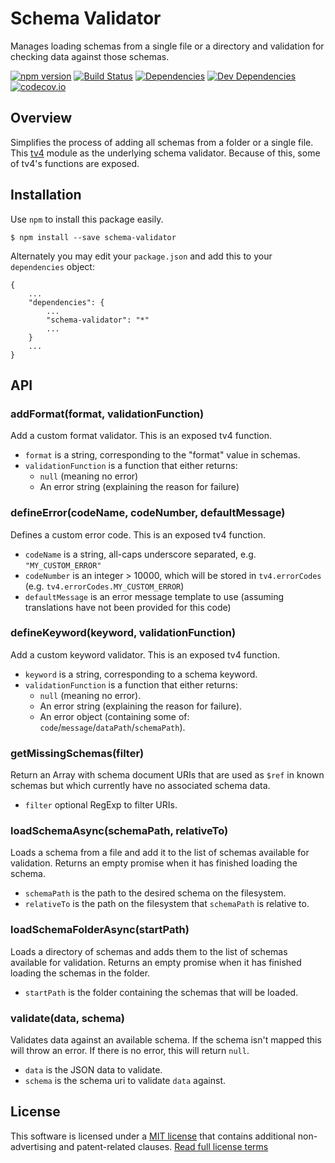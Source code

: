 Schema Validator
================

Manages loading schemas from a single file or a directory and validation for checking data against those schemas.

[![npm version][npm-badge]][npm-link]
[![Build Status][travis-badge]][travis-link]
[![Dependencies][dependencies-badge]][dependencies-link]
[![Dev Dependencies][devdependencies-badge]][devdependencies-link]
[![codecov.io][codecov-badge]][codecov-link]


Overview
--------

Simplifies the process of adding all schemas from a folder or a single file. This [tv4](https://www.npmjs.com/package/tv4) module as the underlying schema validator. Because of this, some of tv4's functions are exposed.


Installation
------------

Use `npm` to install this package easily.

    $ npm install --save schema-validator

Alternately you may edit your `package.json` and add this to your `dependencies` object:

    {
        ...
        "dependencies": {
            ...
            "schema-validator": "*"
            ...
        }
        ...
    }


API
---

### addFormat(format, validationFunction)

Add a custom format validator. This is an exposed tv4 function.

- `format` is a string, corresponding to the "format" value in schemas.
- `validationFunction` is a function that either returns:
    - `null` (meaning no error)
    - An error string (explaining the reason for failure)


### defineError(codeName, codeNumber, defaultMessage)

Defines a custom error code. This is an exposed tv4 function.

- `codeName` is a string, all-caps underscore separated, e.g. `"MY_CUSTOM_ERROR"`
- `codeNumber` is an integer > 10000, which will be stored in `tv4.errorCodes` (e.g. `tv4.errorCodes.MY_CUSTOM_ERROR`)
- `defaultMessage` is an error message template to use (assuming translations have not been provided for this code)


### defineKeyword(keyword, validationFunction)

Add a custom keyword validator. This is an exposed tv4 function.

- `keyword` is a string, corresponding to a schema keyword.
- `validationFunction` is a function that either returns:
    - `null` (meaning no error).
    - An error string (explaining the reason for failure).
    - An error object (containing some of: `code`/`message`/`dataPath`/`schemaPath`).


### getMissingSchemas(filter)

Return an Array with schema document URIs that are used as `$ref` in known schemas but which currently have no associated schema data.

- `filter` optional RegExp to filter URIs.


### loadSchemaAsync(schemaPath, relativeTo)

Loads a schema from a file and add it to the list of schemas available for validation. Returns an empty promise when it has finished loading the schema.

- `schemaPath` is the path to the desired schema on the filesystem.
- `relativeTo` is the path on the filesystem that `schemaPath` is relative to.


### loadSchemaFolderAsync(startPath)

Loads a directory of schemas and adds them to the list of schemas available for validation. Returns an empty promise when it has finished loading the schemas in the folder.

- `startPath` is the folder containing the schemas that will be loaded.


### validate(data, schema)

Validates data against an available schema. If the schema isn't mapped this will throw an error. If there is no error, this will return `null`.

- `data` is the JSON data to validate.
- `schema` is the schema uri to validate `data` against.


License
-------

This software is licensed under a [MIT license][LICENSE] that contains additional non-advertising and patent-related clauses.  [Read full license terms][LICENSE]


[codecov-badge]: https://img.shields.io/codecov/c/github/tests-always-included/xxxxxx/master.svg
[codecov-link]: https://codecov.io/github/tests-always-included/xxxxxx?branch=master
[dependencies-badge]: https://img.shields.io/david/tests-always-included/xxxxxx.svg
[dependencies-link]: https://david-dm.org/tests-always-included/xxxxxx
[devdependencies-badge]: https://img.shields.io/david/dev/tests-always-included/xxxxxx.svg
[devdependencies-link]: https://david-dm.org/tests-always-included/xxxxxx#info=devDependencies
[LICENSE]: LICENSE.md
[npm-badge]: https://img.shields.io/npm/v/xxxxxx.svg
[npm-link]: https://npmjs.org/package/xxxxxx
[travis-badge]: https://img.shields.io/travis/tests-always-included/xxxxxx/master.svg
[travis-link]: http://travis-ci.org/tests-always-included/xxxxxx

